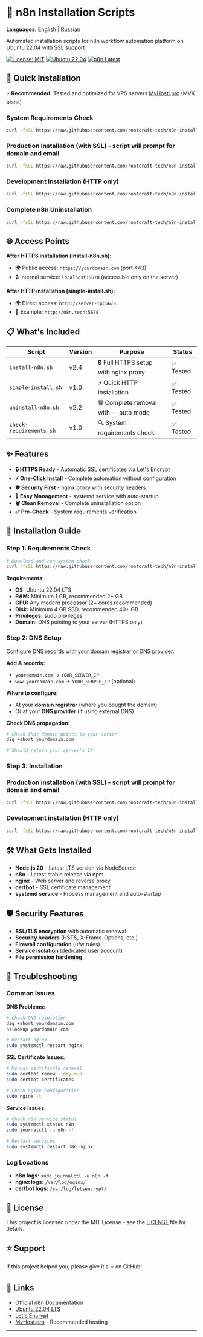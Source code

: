# 🚀 n8n Installation Scripts

**Languages:** [English](README.md) | [Russian](README.ru.md)

Automated installation scripts for n8n workflow automation platform on Ubuntu 22.04 with SSL support

[![License: MIT](https://img.shields.io/badge/License-MIT-yellow.svg)](https://opensource.org/licenses/MIT)
[![Ubuntu 22.04](https://img.shields.io/badge/Ubuntu-22.04%20LTS-orange.svg)](https://ubuntu.com/)
[![n8n Latest](https://img.shields.io/badge/n8n-Latest-blue.svg)](https://n8n.io/)

## 🚀 Quick Installation

⚡ **Recommended:** Tested and optimized for VPS servers [MyHosti.pro](https://myhosti.pro/services/vds) (MVK plans)

### System Requirements Check
```bash
curl -fsSL https://raw.githubusercontent.com/rootcraft-tech/n8n-installer/main/check-requirements.sh | bash
```

### Production Installation (with SSL) - script will prompt for domain and email
```bash
curl -fsSL https://raw.githubusercontent.com/rootcraft-tech/n8n-installer/main/install-n8n.sh | sudo bash
```

### Development Installation (HTTP only)
```bash
curl -fsSL https://raw.githubusercontent.com/rootcraft-tech/n8n-installer/main/simple-install.sh | sudo bash
```

### Complete n8n Uninstallation

```bash
curl -fsSL https://raw.githubusercontent.com/rootcraft-tech/n8n-installer/main/uninstall-n8n.sh | sudo bash
```
## 🌐 Access Points

**After HTTPS installation (install-n8n.sh):**
- 🌍 Public access: `https://yourdomain.com` (port 443)
- 🔒 Internal service: `localhost:5678` (accessible only on the server)

**After HTTP installation (simple-install.sh):**  
- 🌍 Direct access: `http://server-ip:5678`
- 📝 Example: `http://n8n.tech:5678`

## 📋 What's Included

| Script | Version | Purpose | Status |
|--------|---------|------------|---------|
| `install-n8n.sh` | v2.4 | 🔒 Full HTTPS setup with nginx proxy | ✅ Tested |
| `simple-install.sh` | v1.0 | ⚡ Quick HTTP installation | ✅ Tested |
| `uninstall-n8n.sh` | v2.2 | 🗑️ Complete removal with --auto mode | ✅ Tested |
| `check-requirements.sh` | v1.0 | 🔍 System requirements check | ✅ Tested |

## ✨ Features

- **🔒 HTTPS Ready** - Automatic SSL certificates via Let's Encrypt
- **⚡ One-Click Install** - Complete automation without configuration
- **🛡️ Security First** - nginx proxy with security headers
- **🔧 Easy Management** - systemd service with auto-startup
- **🗑️ Clean Removal** - Complete uninstallation option
- **✅ Pre-Check** - System requirements verification

## 📖 Installation Guide

### Step 1: Requirements Check
```bash
# Download and run system check
curl -fsSL https://raw.githubusercontent.com/rootcraft-tech/n8n-installer/main/check-requirements.sh | bash
```

**Requirements:**
- **OS:** Ubuntu 22.04 LTS
- **RAM:** Minimum 1 GB, recommended 2+ GB
- **CPU:** Any modern processor (2+ cores recommended)
- **Disk:** Minimum 4 GB SSD, recommended 40+ GB
- **Privileges:** sudo privileges
- **Domain:** DNS pointing to your server (HTTPS only)

### Step 2: DNS Setup
Configure DNS records with your domain registrar or DNS provider:

**Add A records:**
- `yourdomain.com` → `YOUR_SERVER_IP`
- `www.yourdomain.com` → `YOUR_SERVER_IP` (optional)

**Where to configure:**
- At your **domain registrar** (where you bought the domain)
- Or at your **DNS provider** (if using external DNS)

**Check DNS propagation:**
```bash
# Check that domain points to your server
dig +short yourdomain.com

# Should return your server's IP
```
### Step 3: Installation

### Production installation (with SSL) - script will prompt for domain and email
```bash
curl -fsSL https://raw.githubusercontent.com/rootcraft-tech/n8n-installer/main/install-n8n.sh | sudo bash
```

### Development installation (HTTP only)
```bash
curl -fsSL https://raw.githubusercontent.com/rootcraft-tech/n8n-installer/main/simple-install.sh | sudo bash
```

## 🛠️ What Gets Installed

- **Node.js 20** - Latest LTS version via NodeSource
- **n8n** - Latest stable release via npm
- **nginx** - Web server and reverse proxy
- **certbot** - SSL certificate management
- **systemd service** - Process management and auto-startup

## 🛡️ Security Features

- **SSL/TLS encryption** with automatic renewal
- **Security headers** (HSTS, X-Frame-Options, etc.)
- **Firewall configuration** (ufw rules)
- **Service isolation** (dedicated user account)
- **File permission hardening**

## 🚨 Troubleshooting

### Common Issues

**DNS Problems:**
```bash
# Check DNS resolution
dig +short yourdomain.com
nslookup yourdomain.com

# Restart nginx
sudo systemctl restart nginx
```

**SSL Certificate Issues:**
```bash
# Manual certificate renewal
sudo certbot renew --dry-run
sudo certbot certificates

# Check nginx configuration
sudo nginx -t
```

**Service Issues:**
```bash
# Check n8n service status
sudo systemctl status n8n
sudo journalctl -u n8n -f

# Restart services
sudo systemctl restart n8n nginx
```

### Log Locations
- **n8n logs:** `sudo journalctl -u n8n -f`
- **nginx logs:** `/var/log/nginx/`
- **certbot logs:** `/var/log/letsencrypt/`

## 📄 License

This project is licensed under the MIT License - see the [LICENSE](LICENSE) file for details.

## ⭐ Support

If this project helped you, please give it a ⭐ on GitHub!

## 🔗 Links

- [Official n8n Documentation](https://docs.n8n.io/)
- [Ubuntu 22.04 LTS](https://ubuntu.com/download/server)
- [Let's Encrypt](https://letsencrypt.org/)
- [MyHost.pro](https://myhosti.pro/services/auction) - Recommended hosting

---
